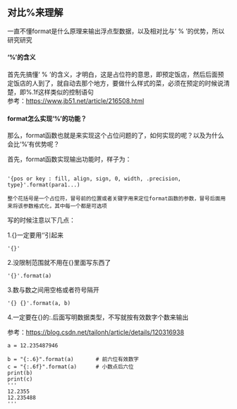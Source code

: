 ## 对比%来理解

一直不懂format是什么原理来输出浮点型数据，以及相对比与‘ % ’的优势，所以研究研究</br>

#### ‘%’的含义

首先先搞懂‘ % ’的含义，才明白，这是占位符的意思，即预定饭店，然后后面预定饭店的人到了，就自动去那个地方，要做什么样式的菜，必须在预定的时候说清楚，即%.1f这样类似的控制语句</br>
参考：https://www.jb51.net/article/216508.html</br>

#### format怎么实现‘%’的功能？

那么，format函数也就是来实现这个占位问题的了，如何实现的呢？以及为什么会比‘%’有优势呢？</br>

首先，format函数实现输出功能时，样子为：</br>

```

'{pos or key : fill, align, sign, 0, width, .precision, type}'.format(para1...)

整个花括号是一个占位符，冒号前的位置或者关键字用来定位format函数的参数，冒号后面用来将该参数格式化，其中每一个都是可选项

```
写的时候注意以下几点：</br>

1.{}一定要用‘’引起来</br>

```
'{}'
```

2.没限制范围就不用在{}里面写东西了</br>

```
'{}'.format(a)
```

3.数与数之间用空格或者符号隔开</br>

```
'{} {}'.format(a, b)
```

4.一定要在{}的:.后面写明数据类型，不写就按有效数字个数来输出</br>


参考：https://blog.csdn.net/tailonh/article/details/120316938</br>


```
a = 12.235487946

b = "{:.6}".format(a)		# 前六位有效数字
c = "{:.6f}".format(a)	    # 小数点后六位
print(b)
print(c)
'''
12.2355
12.235488
'''
```



